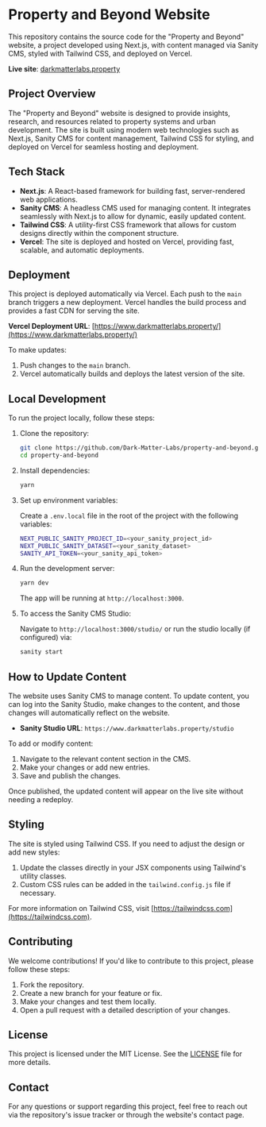 # Property and Beyond Website

This repository contains the source code for the "Property and Beyond" website, a project developed using Next.js, with content managed via Sanity CMS, styled with Tailwind CSS, and deployed on Vercel.

**Live site**: [darkmatterlabs.property](https://www.darkmatterlabs.property/)

## Project Overview

The "Property and Beyond" website is designed to provide insights, research, and resources related to property systems and urban development. The site is built using modern web technologies such as Next.js, Sanity CMS for content management, Tailwind CSS for styling, and deployed on Vercel for seamless hosting and deployment.

## Tech Stack

- **Next.js**: A React-based framework for building fast, server-rendered web applications.
- **Sanity CMS**: A headless CMS used for managing content. It integrates seamlessly with Next.js to allow for dynamic, easily updated content.
- **Tailwind CSS**: A utility-first CSS framework that allows for custom designs directly within the component structure.
- **Vercel**: The site is deployed and hosted on Vercel, providing fast, scalable, and automatic deployments.

## Deployment

This project is deployed automatically via Vercel. Each push to the `main` branch triggers a new deployment. Vercel handles the build process and provides a fast CDN for serving the site.

**Vercel Deployment URL**: [https://www.darkmatterlabs.property/](https://www.darkmatterlabs.property/)

To make updates:

1. Push changes to the `main` branch.
2. Vercel automatically builds and deploys the latest version of the site.

## Local Development

To run the project locally, follow these steps:

1. Clone the repository:

    ```bash
    git clone https://github.com/Dark-Matter-Labs/property-and-beyond.git
    cd property-and-beyond
    ```

2. Install dependencies:

    ```bash
    yarn
    ```

3. Set up environment variables:

   Create a `.env.local` file in the root of the project with the following variables:

    ```bash
    NEXT_PUBLIC_SANITY_PROJECT_ID=<your_sanity_project_id>
    NEXT_PUBLIC_SANITY_DATASET=<your_sanity_dataset>
    SANITY_API_TOKEN=<your_sanity_api_token>
    ```

4. Run the development server:

    ```bash
    yarn dev
    ```

    The app will be running at `http://localhost:3000`.

5. To access the Sanity CMS Studio:

    Navigate to `http://localhost:3000/studio/` or run the studio locally (if configured) via:

    ```bash
    sanity start
    ```

## How to Update Content

The website uses Sanity CMS to manage content. To update content, you can log into the Sanity Studio, make changes to the content, and those changes will automatically reflect on the website.

- **Sanity Studio URL**: `https://www.darkmatterlabs.property/studio`

To add or modify content:

1. Navigate to the relevant content section in the CMS.
2. Make your changes or add new entries.
3. Save and publish the changes.

Once published, the updated content will appear on the live site without needing a redeploy.

## Styling

The site is styled using Tailwind CSS. If you need to adjust the design or add new styles:

1. Update the classes directly in your JSX components using Tailwind's utility classes.
2. Custom CSS rules can be added in the `tailwind.config.js` file if necessary.

For more information on Tailwind CSS, visit [https://tailwindcss.com](https://tailwindcss.com).

## Contributing

We welcome contributions! If you'd like to contribute to this project, please follow these steps:

1. Fork the repository.
2. Create a new branch for your feature or fix.
3. Make your changes and test them locally.
4. Open a pull request with a detailed description of your changes.

## License

This project is licensed under the MIT License. See the [LICENSE](LICENSE) file for more details.

## Contact

For any questions or support regarding this project, feel free to reach out via the repository's issue tracker or through the website's contact page.

